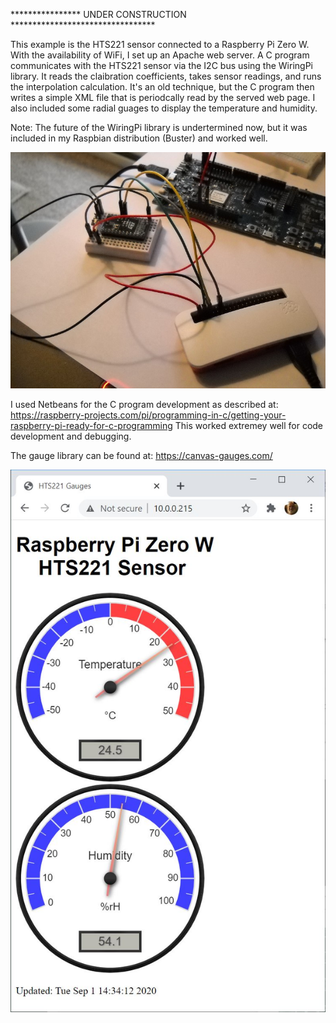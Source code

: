 
**************** UNDER CONSTRUCTION *********************************

This example is the HTS221 sensor connected to a Raspberry Pi Zero W.
With the availability of WiFi, I set up an Apache web server.  A C program
communicates with the HTS221 sensor via the I2C bus using the WiringPi
library.  It reads the claibration coefficients, takes sensor readings, and
runs the interpolation calculation.  It's an old technique, but the C program
then writes a simple XML file that is periodcally read by the served web
page.  I also included some radial guages to display the temperature and
humidity.

Note:  The future of the WiringPi library is undertermined now, but it was
included in my Raspbian distribution (Buster) and worked well.

![RPi Zero W Wiring](https://github.com/OldMax44/HTS221-Example/blob/master/images/RPi%20Zero%20W%20Wiring%20to%20HTS221.JPG)

I used Netbeans for the C program development as described at:
https://raspberry-projects.com/pi/programming-in-c/getting-your-raspberry-pi-ready-for-c-programming
This worked extremey well for code development and debugging.

The gauge library can be found at:
https://canvas-gauges.com/

![Gauges Page](https://github.com/OldMax44/HTS221-Example/blob/master/images/HTS221_Gauges.JPG)


